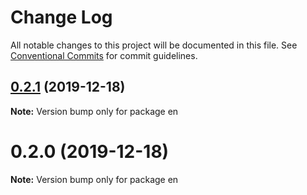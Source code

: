 # Change Log

All notable changes to this project will be documented in this file.
See [Conventional Commits](https://conventionalcommits.org) for commit guidelines.

## [0.2.1](https://github.com/Ganevru/gatsby-theme-ganevru/compare/en@0.2.0...en@0.2.1) (2019-12-18)

**Note:** Version bump only for package en





# 0.2.0 (2019-12-18)

**Note:** Version bump only for package en
